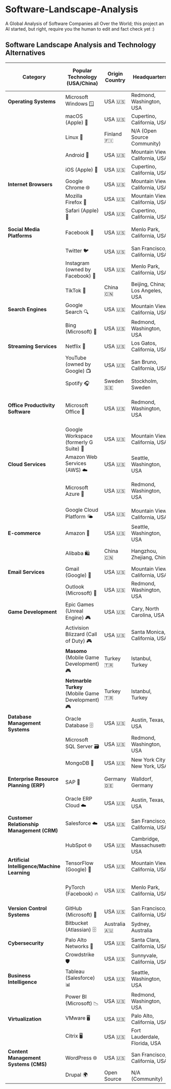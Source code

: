 # Software-Landscape-Analysis

A Global Analysis of Software Companies all Over the World; this project an AI started, but right, require you the human to edit and fact check yet :) 

## Software Landscape Analysis and Technology Alternatives

| Category | Popular Technology (USA/China) | Origin Country | Headquarters | Top Alternative (Non-USA/China) | Origin Country | Headquarters |
|----------|--------------------------------|----------------|--------------|----------------------------------|----------------|--------------|
| **Operating Systems** | Microsoft Windows 🪟 | USA 🇺🇸 | Redmond, Washington, USA | Ubuntu (Canonical) 🐧 | UK 🇬🇧 | London, England, UK |
| | macOS (Apple) 🍏 | USA 🇺🇸 | Cupertino, California, USA | | | |
| | Linux 🐧 | Finland 🇫🇮 | N/A (Open Source Community) | | | |
| | Android 🤖 | USA 🇺🇸 | Mountain View, California, USA | LineageOS 🌱 | Open Source | N/A (Community) |
| | iOS (Apple) 📱 | USA 🇺🇸 | Cupertino, California, USA | | | |
| **Internet Browsers** | Google Chrome 🌐 | USA 🇺🇸 | Mountain View, California, USA | Opera 🛳️ | Norway 🇳🇴 | Oslo, Norway |
| | Mozilla Firefox 🦊 | USA 🇺🇸 | Mountain View, California, USA | | | |
| | Safari (Apple) 🧭 | USA 🇺🇸 | Cupertino, California, USA | | | |
| **Social Media Platforms** | Facebook 📘 | USA 🇺🇸 | Menlo Park, California, USA | VK (VKontakte) 🌍 | Russia 🇷🇺 | Saint Petersburg, Russia |
| | Twitter 🐦 | USA 🇺🇸 | San Francisco, California, USA | | | |
| | Instagram (owned by Facebook) 📸 | USA 🇺🇸 | Menlo Park, California, USA | | | |
| | TikTok 🎵 | China 🇨🇳 | Beijing, China; Los Angeles, USA | | | |
| **Search Engines** | Google Search 🔍 | USA 🇺🇸 | Mountain View, California, USA | Yandex 🔍 | Russia 🇷🇺 | Moscow, Russia |
| | Bing (Microsoft) 🔎 | USA 🇺🇸 | Redmond, Washington, USA | Qwant 🔎 | France 🇫🇷 | Paris, France |
| **Streaming Services** | Netflix 🎥 | USA 🇺🇸 | Los Gatos, California, USA | Deezer 🎧 | France 🇫🇷 | Paris, France |
| | YouTube (owned by Google) 📺 | USA 🇺🇸 | San Bruno, California, USA | Dailymotion 📺 | France 🇫🇷 | Paris, France |
| | Spotify 🎧 | Sweden 🇸🇪 | Stockholm, Sweden | | | |
| **Office Productivity Software** | Microsoft Office 📑 | USA 🇺🇸 | Redmond, Washington, USA | LibreOffice (The Document Foundation) 📑 | Germany 🇩🇪 | Berlin, Germany |
| | Google Workspace (formerly G Suite) 💼 | USA 🇺🇸 | Mountain View, California, USA | | | |
| **Cloud Services** | Amazon Web Services (AWS) ☁️ | USA 🇺🇸 | Seattle, Washington, USA | OVHcloud ☁️ | France 🇫🇷 | Roubaix, France |
| | Microsoft Azure 🔷 | USA 🇺🇸 | Redmond, Washington, USA | T-Systems (Deutsche Telekom) 🌤️ | Germany 🇩🇪 | Frankfurt, Germany |
| | Google Cloud Platform 🌤️ | USA 🇺🇸 | Mountain View, California, USA | | | |
| **E-commerce** | Amazon 🛒 | USA 🇺🇸 | Seattle, Washington, USA | Rakuten 🛒 | Japan 🇯🇵 | Tokyo, Japan |
| | Alibaba 🛍️ | China 🇨🇳 | Hangzhou, Zhejiang, China | Flipkart 🛍️ | India 🇮🇳 | Bangalore, Karnataka, India |
| **Email Services** | Gmail (Google) 📧 | USA 🇺🇸 | Mountain View, California, USA | ProtonMail 📧 | Switzerland 🇨🇭 | Geneva, Switzerland |
| | Outlook (Microsoft) 📧 | USA 🇺🇸 | Redmond, Washington, USA | Tutanota 📧 | Germany 🇩🇪 | Hanover, Germany |
| **Game Development** | Epic Games (Unreal Engine) 🎮 | USA 🇺🇸 | Cary, North Carolina, USA | Crytek (CryEngine) 🎮 | Germany 🇩🇪 | Frankfurt, Germany |
| | Activision Blizzard (Call of Duty) 🎮 | USA 🇺🇸 | Santa Monica, California, USA | Ubisoft 🎮 | France 🇫🇷 | Montreuil, France |
| | **Masomo** (Mobile Game Development) 🎮 | Turkey 🇹🇷 | Istanbul, Turkey | Gameloft 🎮 | France 🇫🇷 | Paris, France |
| | **Netmarble Turkey** (Mobile Game Development) 🎮 | Turkey 🇹🇷 | Istanbul, Turkey | Supercell 🎮 | Finland 🇫🇮 | Helsinki, Finland |
| **Database Management Systems** | Oracle Database 🗄️ | USA 🇺🇸 | Austin, Texas, USA | PostgreSQL 🐘 | Open Source | N/A (Community) |
| | Microsoft SQL Server 🗃️ | USA 🇺🇸 | Redmond, Washington, USA | MariaDB 🐬 | Finland 🇫🇮 | Espoo, Finland |
| | MongoDB 🍃 | USA 🇺🇸 | New York City, New York, USA | ArangoDB 🐦 | Germany 🇩🇪 | Cologne, Germany |
| **Enterprise Resource Planning (ERP)** | SAP 🏢 | Germany 🇩🇪 | Walldorf, Germany | Odoo 🏭 | Belgium 🇧🇪 | Grand-Rosière, Belgium |
| | Oracle ERP Cloud ☁️ | USA 🇺🇸 | Austin, Texas, USA | Sage 📊 | UK 🇬🇧 | Newcastle upon Tyne, UK |
| **Customer Relationship Management (CRM)** | Salesforce ☁️ | USA 🇺🇸 | San Francisco, California, USA | SugarCRM ☁️ | USA 🇺🇸 | Cupertino, California, USA |
| | HubSpot 🌐 | USA 🇺🇸 | Cambridge, Massachusetts, USA | Pipedrive 🌐 | Estonia 🇪🇪 | Tallinn, Estonia |
| **Artificial Intelligence/Machine Learning** | TensorFlow (Google) 🤖 | USA 🇺🇸 | Mountain View, California, USA | Scikit-learn 🔬 | France 🇫🇷 | N/A (Open Source) |
| | PyTorch (Facebook) 🔥 | USA 🇺🇸 | Menlo Park, California, USA | H2O.ai 🌊 | USA 🇺🇸 | Mountain View, California, USA |
| **Version Control Systems** | GitHub (Microsoft) 🐙 | USA 🇺🇸 | San Francisco, California, USA | GitLab 🦊 | Netherlands 🇳🇱 | Utrecht, Netherlands |
| | Bitbucket (Atlassian) 🗄️ | Australia 🇦🇺 | Sydney, Australia | Gitea 🏷️ | Open Source | N/A (Community) |
| **Cybersecurity** | Palo Alto Networks 🔐 | USA 🇺🇸 | Santa Clara, California, USA | Sophos 🔒 | UK 🇬🇧 | Abingdon, UK |
| | Crowdstrike 🛡️ | USA 🇺🇸 | Sunnyvale, California, USA | F-Secure 🔏 | Finland 🇫🇮 | Helsinki, Finland |
| **Business Intelligence** | Tableau (Salesforce) 📊 | USA 🇺🇸 | Seattle, Washington, USA | QlikView 📈 | Sweden 🇸🇪 | Lund, Sweden |
| | Power BI (Microsoft) 📉 | USA 🇺🇸 | Redmond, Washington, USA | TIBCO Spotfire 📊 | USA 🇺🇸 | Palo Alto, California, USA |
| **Virtualization** | VMware 🖥️ | USA 🇺🇸 | Palo Alto, California, USA | Proxmox 🖥️ | Austria 🇦🇹 | Vienna, Austria |
| | Citrix 🖥️ | USA 🇺🇸 | Fort Lauderdale, Florida, USA | SUSE 🖥️ | Germany 🇩🇪 | Nuremberg, Germany |
| **Content Management Systems (CMS)** | WordPress 🌐 | USA 🇺🇸 | San Francisco, California, USA | TYPO3 🌍 | Germany 🇩🇪 | Düsseldorf, Germany |
| | Drupal 🌍 | Open Source | N/A (Community) | Joomla 🌐 | Open Source | N/A (Community) |
